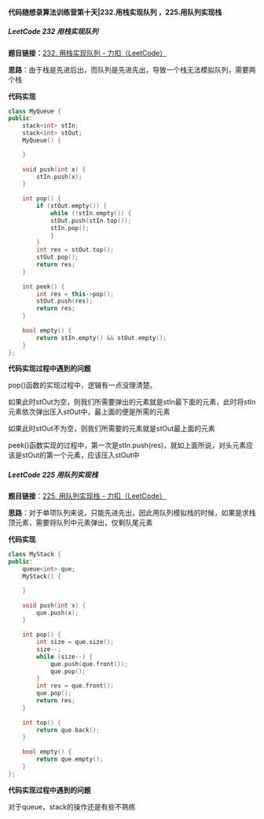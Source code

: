 #### 代码随想录算法训练营第十天|232.用栈实现队列 ，225.用队列实现栈 

##### LeetCode 232 用栈实现队列

**题目链接：**[232. 用栈实现队列 - 力扣（LeetCode）](https://leetcode.cn/problems/implement-queue-using-stacks/)

**思路**：由于栈是先进后出，而队列是先进先出，导致一个栈无法模拟队列，需要两个栈

**代码实现**

```C++
class MyQueue {
public:
    stack<int> stIn;
    stack<int> stOut;
    MyQueue() {

    }
    
    void push(int x) {
        stIn.push(x);
    }
    
    int pop() {
        if (stOut.empty()) {
            while (!stIn.empty()) {
            stOut.push(stIn.top());
            stIn.pop();
            }
        } 
        int res = stOut.top();
        stOut.pop();
        return res;
    }
    
    int peek() {
        int res = this->pop();
        stOut.push(res);
        return res;
    }
    
    bool empty() {
        return stIn.empty() && stOut.empty();
    }
};
```

**代码实现过程中遇到的问题**

pop()函数的实现过程中，逻辑有一点没理清楚。

如果此时stOut为空，则我们所需要弹出的元素就是stIn最下面的元素，此时将stIn元素依次弹出压入stOut中，最上面的便是所需的元素

如果此时stOut不为空，则我们所需要的元素就是stOut最上面的元素

peek()函数实现的过程中，第一次是stIn.push(res)，就如上面所说，对头元素应该是stOut的第一个元素，应该压入stOut中

##### LeetCode 225 用队列实现栈 

**题目链接**：[225. 用队列实现栈 - 力扣（LeetCode）](https://leetcode.cn/problems/implement-stack-using-queues/)

**思路**：对于单项队列来说，只能先进先出，因此用队列模拟栈的时候，如果是求栈顶元素，需要将队列中元素弹出，仅剩队尾元素

**代码实现**

```C++
class MyStack {
public:
    queue<int> que;
    MyStack() {

    }
    
    void push(int x) {
        que.push(x);
    }
    
    int pop() {
        int size = que.size();
        size--;
        while (size--) {
            que.push(que.front());
            que.pop();
        }
        int res = que.front();
        que.pop();
        return res;
    }
    
    int top() {
        return que.back();
    }
    
    bool empty() {
        return que.empty();
    }
};
```

**代码实现过程中遇到的问题**

对于queue，stack的操作还是有些不熟练
